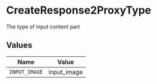 # CreateResponse2ProxyType

The type of input content part


## Values

| Name          | Value         |
| ------------- | ------------- |
| `INPUT_IMAGE` | input_image   |